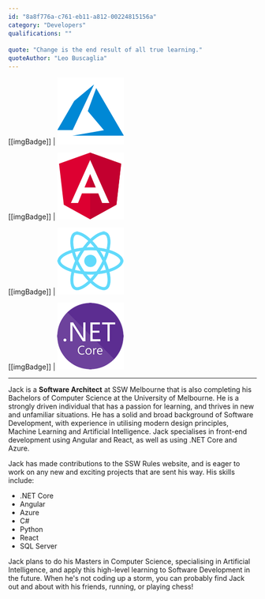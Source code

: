 ```yaml
---
id: "8a8f776a-c761-eb11-a812-00224815156a"
category: "Developers"
qualifications: ""

quote: "Change is the end result of all true learning."
quoteAuthor: "Leo Buscaglia"
---
```


[[imgBadge]]
| ![Microsoft certification](../badges/Business-microsoft-azure.png)

[[imgBadge]]
| ![Microsoft certification](../badges/Developer-angular.png)

[[imgBadge]]
| ![Microsoft certification](../badges/Developer-react.png)

[[imgBadge]]
| ![Microsoft certification](../badges/Developer-dotnet-core.png)

---

Jack is a **Software Architect** at SSW Melbourne that is also completing his Bachelors of Computer Science at the University of Melbourne. He is a strongly driven individual that has a passion for learning, and thrives in new and unfamiliar situations. He has a solid and broad background of Software Development, with experience in utilising modern design principles, Machine Learning and Artificial Intelligence. Jack specialises in front-end development using Angular and React, as well as using .NET Core and Azure.

Jack has made contributions to the SSW Rules website, and is eager to work on any new and exciting projects that are sent his way. His skills include:

- .NET Core
- Angular
- Azure
- C#
- Python
- React
- SQL Server

Jack plans to do his Masters in Computer Science, specialising in Artificial Intelligence, and apply this high-level learning to Software Development in the future. When he's not coding up a storm, you can probably find Jack out and about with his friends, running, or playing chess!
